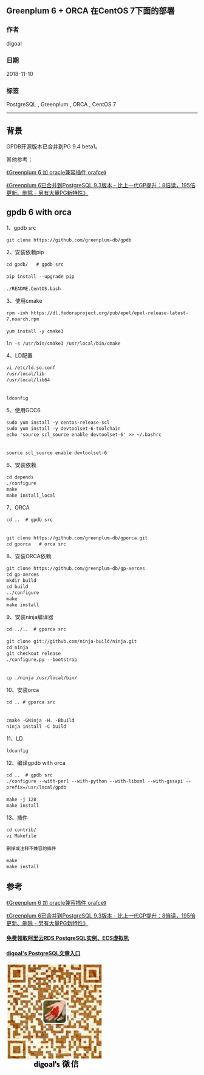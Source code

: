 ## Greenplum 6 + ORCA 在CentOS 7下面的部署   
                                                                                 
### 作者                                                                                 
digoal                                                                                 
                                                                                 
### 日期                                                                                 
2018-11-10                                                                              
                                                                                 
### 标签                                                                                 
PostgreSQL , Greenplum , ORCA , CentOS 7              
                                                                                 
----                                                                                 
                                                                                 
## 背景    
GPDB开源版本已合并到PG 9.4 beta1。    
  
其他参考：  
  
[《Greenplum 6 加 oracle兼容插件 orafce》](../201811/20181110_01.md)    
  
[《Greenplum 6已合并到PostgreSQL 9.3版本 - 比上一代GP提升：8倍读，195倍更新、删除 - 另有大量PG新特性》](../201809/20180926_01.md)    
  
## gpdb 6 with orca  
  
1、gpdb src  
  
```  
git clone https://github.com/greenplum-db/gpdb  
```  
  
2、安装依赖pip  
  
```  
cd gpdb/   # gpdb src  
  
pip install --upgrade pip  
  
./README.CentOS.bash  
```  
  
3、使用cmake  
  
```  
rpm -ivh https://dl.fedoraproject.org/pub/epel/epel-release-latest-7.noarch.rpm

yum install -y cmake3

ln -s /usr/bin/cmake3 /usr/local/bin/cmake  
```  
  
4、LD配置  
  
```  
vi /etc/ld.so.conf  
/usr/local/lib  
/usr/local/lib64  
  
  
ldconfig   
```  
  
5、使用GCC6  
  
```  
sudo yum install -y centos-release-scl  
sudo yum install -y devtoolset-6-toolchain  
echo 'source scl_source enable devtoolset-6' >> ~/.bashrc  
  
  
source scl_source enable devtoolset-6  
```  
  
  
6、安装依赖  
  
```  
cd depends  
./configure  
make  
make install_local  
```  
  
  
7、ORCA  
  
```  
cd ..  # gpdb src  
  
  
git clone https://github.com/greenplum-db/gporca.git  
cd gporca   # orca src  
```  
  
8、安装ORCA依赖  
  
  
```  
git clone https://github.com/greenplum-db/gp-xerces  
cd gp-xerces  
mkdir build  
cd build  
../configure  
make  
make install  
```  
  
9、安装ninja编译器  
  
```  
cd ../..  # gporca src   
  
git clone git://github.com/ninja-build/ninja.git   
cd ninja  
git checkout release  
./configure.py --bootstrap  
  
  
cp ./ninja /usr/local/bin/  
```  
  
10、安装orca  
  
```  
cd .. # gporca src  
  
  
cmake -GNinja -H. -Bbuild  
ninja install -C build  
```  
  
11、LD  
  
```  
ldconfig  
```  
  
12、编译gpdb with orca  
  
```  
cd ..  # gpdb src  
./configure --with-perl --with-python --with-libxml --with-gssapi --prefix=/usr/local/gpdb  
  
make -j 128  
make install  
```  
  
13、插件  
  
```  
cd contrib/  
vi Makefile  
  
删掉或注释不兼容的插件  
  
make  
make install  
```  
    
## 参考  
  
[《Greenplum 6 加 oracle兼容插件 orafce》](../201811/20181110_01.md)    
  
[《Greenplum 6已合并到PostgreSQL 9.3版本 - 比上一代GP提升：8倍读，195倍更新、删除 - 另有大量PG新特性》](../201809/20180926_01.md)    
  
  
  
  
  
  
  
  
  
  
#### [免费领取阿里云RDS PostgreSQL实例、ECS虚拟机](https://free.aliyun.com/ "57258f76c37864c6e6d23383d05714ea")
  
  
#### [digoal's PostgreSQL文章入口](https://github.com/digoal/blog/blob/master/README.md "22709685feb7cab07d30f30387f0a9ae")
  
  
![digoal's weixin](../pic/digoal_weixin.jpg "f7ad92eeba24523fd47a6e1a0e691b59")
  
  
  
  
  
  
  
